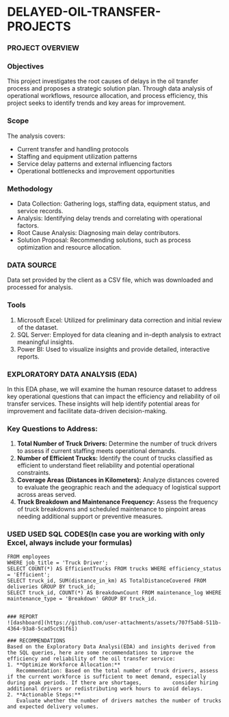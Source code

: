 # DELAYED-OIL-TRANSFER-PROJECTS

### PROJECT OVERVIEW

### Objectives
This project investigates the root causes of delays in the oil transfer process and proposes a strategic solution plan. Through data analysis of operational workflows, resource allocation, and process efficiency, this project seeks to identify trends and key areas for improvement.

### Scope
The analysis covers:
- Current transfer and handling protocols
- Staffing and equipment utilization patterns
- Service delay patterns and external influencing factors
- Operational bottlenecks and improvement opportunities

### Methodology
- Data Collection: Gathering logs, staffing data, equipment status, and service records.
- Analysis: Identifying delay trends and correlating with operational factors.
- Root Cause Analysis: Diagnosing main delay contributors.
- Solution Proposal: Recommending solutions, such as process optimization and resource allocation.

### DATA SOURCE
Data set provided by the client as a CSV file, which was downloaded and processed for analysis.

### Tools
1. Microsoft Excel: Utilized for preliminary data correction and initial review of the dataset.
2. SQL Server: Employed for data cleaning and in-depth analysis to extract meaningful insights.
3. Power BI: Used to visualize insights and provide detailed, interactive reports.

### EXPLORATORY DATA ANALYSIS (EDA)
In this EDA phase, we will examine the human resource dataset to address key operational questions that can impact the efficiency and reliability of oil transfer services. These insights will help identify potential areas for improvement and facilitate data-driven decision-making.

### Key Questions to Address:
1. **Total Number of Truck Drivers:**
   Determine the number of truck drivers to assess if current staffing meets operational demands.
2. **Number of Efficient Trucks:**
   Identify the count of trucks classified as efficient to understand fleet reliability and potential operational constraints.
3. **Coverage Areas (Distances in Kilometers):**
   Analyze distances covered to evaluate the geographic reach and the adequacy of logistical support across areas served.
4. **Truck Breakdown and Maintenance Frequency:**
   Assess the frequency of truck breakdowns and scheduled maintenance to pinpoint areas needing additional support or preventive measures.

### USED USED SQL CODES(In case you are working with only Excel, always include your formulas)
```SELECT COUNT(*) AS TotalTruckDrivers
FROM employees
WHERE job_title = 'Truck Driver';
SELECT COUNT(*) AS EfficientTrucks FROM trucks WHERE efficiency_status = 'Efficient';
SELECT truck_id, SUM(distance_in_km) AS TotalDistanceCovered FROM deliveries GROUP BY truck_id;
SELECT truck_id, COUNT(*) AS BreakdownCount FROM maintenance_log WHERE maintenance_type = 'Breakdown' GROUP BY truck_id.


### REPORT
![dashboard](https://github.com/user-attachments/assets/707f5ab8-511b-4364-93a8-5cad5cc91f61)

### RECOMMENDATIONS
Based on the Exploratory Data Analysi(EDA) and insights derived from the SQL queries, here are some recommendations to improve the efficiency and reliability of the oil transfer service:
1. **Optimize Workforce Allocation:**
   Recommendation: Based on the total number of truck drivers, assess if the current workforce is sufficient to meet demand, especially during peak periods. If there are shortages,          consider hiring additional drivers or redistributing work hours to avoid delays.
2. **Actionable Steps:**
   Evaluate whether the number of drivers matches the number of trucks and expected delivery volumes.


